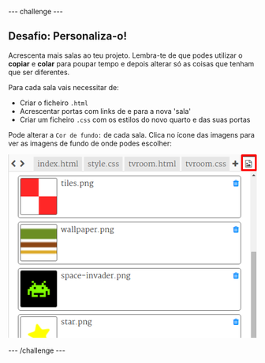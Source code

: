 \--- challenge \---

## Desafio: Personaliza-o!

Acrescenta mais salas ao teu projeto. Lembra-te de que podes utilizar o **copiar** e **colar** para poupar tempo e depois alterar só as coisas que tenham que ser diferentes.

Para cada sala vais necessitar de:

+ Criar o ficheiro `.html`
+ Acrescentar portas com links de e para a nova 'sala'
+ Criar um ficheiro `.css` com os estilos do novo quarto e das suas portas

Pode alterar a `Cor de fundo:` de cada sala. Clica no ícone das imagens para ver as imagens de fundo de onde podes escolher:

![captura de ecrã](images/rooms-images.png)

\--- /challenge \---